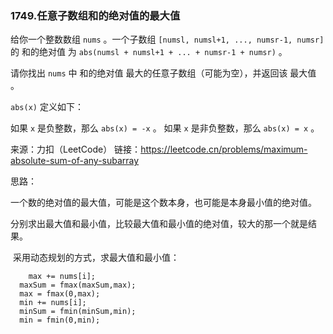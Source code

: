 ### 1749.任意子数组和的绝对值的最大值

给你一个整数数组 `nums` 。一个子数组 `[numsl, numsl+1, ..., numsr-1, numsr]` 的 和的绝对值 为 `abs(numsl + numsl+1 + ... + numsr-1 + numsr)` 。

请你找出 `nums` 中 和的绝对值 最大的任意子数组（可能为空），并返回该 最大值 。

`abs(x)` 定义如下：

如果 `x` 是负整数，那么 `abs(x) = -x` 。
如果 `x` 是非负整数，那么 `abs(x) = x` 。

来源：力扣（LeetCode）
链接：https://leetcode.cn/problems/maximum-absolute-sum-of-any-subarray



思路：

​	一个数的绝对值的最大值，可能是这个数本身，也可能是本身最小值的绝对值。

​	分别求出最大值和最小值，比较最大值和最小值的绝对值，较大的那一个就是结果。

​	采用动态规划的方式，求最大值和最小值：

		max += nums[i];
	  maxSum = fmax(maxSum,max);
	  max = fmax(0,max);
	  min += nums[i];
	  minSum = fmin(minSum,min);
	  min = fmin(0,min);

